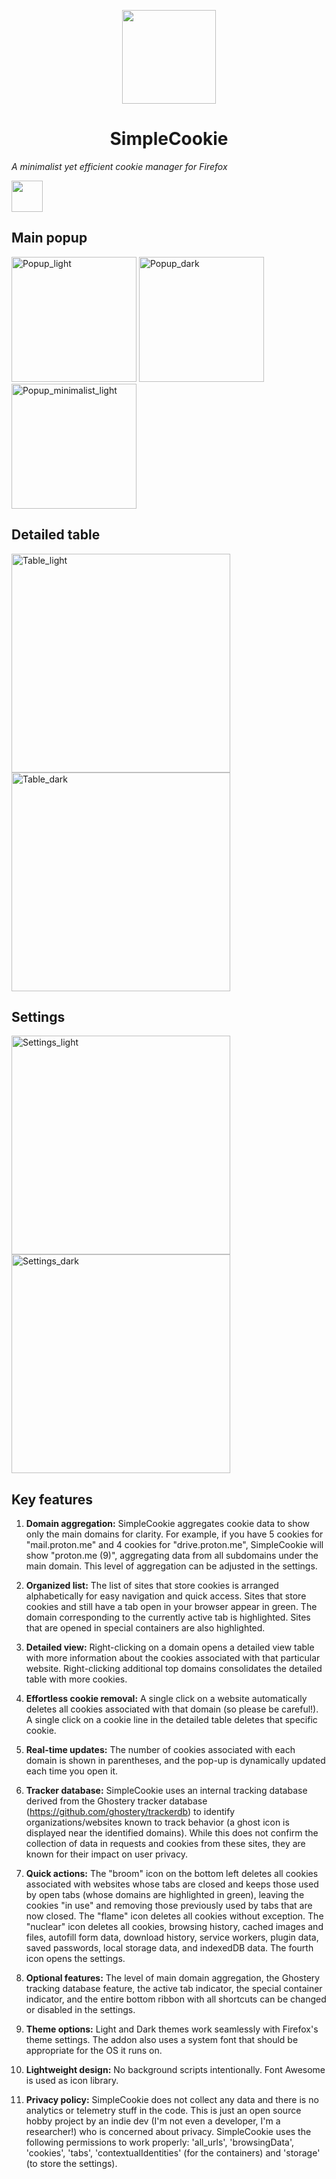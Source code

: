 <p align="center">
<img width="150" src=https://github.com/mickaphd/SimpleCookie/assets/25211018/64489133-ecae-435e-92d4-53cc79c9302c)>
</p>

<h1 align="center">SimpleCookie</h1></p>

<i>A minimalist yet efficient cookie manager for Firefox</i>

<a href="https://addons.mozilla.org/en-US/firefox/addon/simplecookie/"><img src="https://blog.mozilla.org/addons/files/2020/04/get-the-addon-fx-apr-2020.svg" height=50px></a>

<h2>Main popup</h2>

<img width="200" alt="Popup_light" src="https://github.com/user-attachments/assets/bc1e2b37-eed7-4303-9294-d498d1375735">
<img width="200" alt="Popup_dark" src="https://github.com/user-attachments/assets/b616c730-3641-4705-ac8f-041e5ee8dc7b">
<img width="200" alt="Popup_minimalist_light" src="https://github.com/user-attachments/assets/d1251d29-0598-4ae9-b0fa-b2e10df7e952">

<h2>Detailed table</h2>

<img width="350" alt="Table_light" src="https://github.com/user-attachments/assets/e492fa47-4ac9-4067-a8a2-0c30db462e6b">
<img width="350" alt="Table_dark" src="https://github.com/user-attachments/assets/9ce272ff-9366-4a4f-9837-18bd9f75a903">

<h2>Settings</h2>

<img width="350" alt="Settings_light" src="https://github.com/user-attachments/assets/da9f58fc-cb78-4b9c-b3ab-c81975d104b5">
<img width="350" alt="Settings_dark" src="https://github.com/user-attachments/assets/5ddc3eb0-0192-45d5-a6e3-7048b6c7d988">

<h2>Key features</h2>

1. <b>Domain aggregation:</b> SimpleCookie aggregates cookie data to show only the main domains for clarity. For example, if you have 5 cookies for "mail.proton.me" and 4 cookies for "drive.proton.me", SimpleCookie will show "proton.me (9)", aggregating data from all subdomains under the main domain. This level of aggregation can be adjusted in the settings.

1. <b>Organized list:</b> The list of sites that store cookies is arranged alphabetically for easy navigation and quick access. Sites that store cookies and still have a tab open in your browser appear in green. The domain corresponding to the currently active tab is highlighted. Sites that are opened in special containers are also highlighted.

1. <b>Detailed view:</b> Right-clicking on a domain opens a detailed view table with more information about the cookies associated with that particular website. Right-clicking additional top domains consolidates the detailed table with more cookies.

1. <b>Effortless cookie removal:</b> A single click on a website automatically deletes all cookies associated with that domain (so please be careful!). A single click on a cookie line in the detailed table deletes that specific cookie. 

1. <b>Real-time updates:</b> The number of cookies associated with each domain is shown in parentheses, and the pop-up is dynamically updated each time you open it.

1. <b>Tracker database:</b> SimpleCookie uses an internal tracking database derived from the Ghostery tracker database (https://github.com/ghostery/trackerdb) to identify organizations/websites known to track behavior (a ghost icon is displayed near the identified domains). While this does not confirm the collection of data in requests and cookies from these sites, they are known for their impact on user privacy.

1. <b>Quick actions:</b> The "broom" icon on the bottom left deletes all cookies associated with websites whose tabs are closed and keeps those used by open tabs (whose domains are highlighted in green), leaving the cookies "in use" and removing those previously used by tabs that are now closed. The "flame" icon deletes all cookies without exception. The "nuclear" icon deletes all cookies, browsing history, cached images and files, autofill form data, download history, service workers, plugin data, saved passwords, local storage data, and indexedDB data. The fourth icon opens the settings.

1. <b>Optional features:</b> The level of main domain aggregation, the Ghostery tracking database feature, the active tab indicator, the special container indicator, and the entire bottom ribbon with all shortcuts can be changed or disabled in the settings.

1. <b>Theme options:</b> Light and Dark themes work seamlessly with Firefox's theme settings. The addon also uses a system font that should be appropriate for the OS it runs on.

1. <b>Lightweight design:</b> No background scripts intentionally. Font Awesome is used as icon library.

1. <b>Privacy policy:</b> SimpleCookie does not collect any data and there is no analytics or telemetry stuff in the code. This is just an open source hobby project by an indie dev (I'm not even a developer, I'm a researcher!) who is concerned about privacy. SimpleCookie uses the following permissions to work properly: 'all_urls', 'browsingData', 'cookies', 'tabs', 'contextualIdentities' (for the containers) and 'storage' (to store the settings). 
